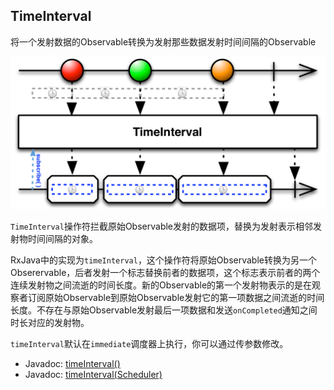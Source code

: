 ## TimeInterval

将一个发射数据的Observable转换为发射那些数据发射时间间隔的Observable

![TimeInterval](../images/operators/timeInterval.c.png)

`TimeInterval`操作符拦截原始Observable发射的数据项，替换为发射表示相邻发射物时间间隔的对象。

RxJava中的实现为`timeInterval`，这个操作符将原始Observable转换为另一个Obserervable，后者发射一个标志替换前者的数据项，这个标志表示前者的两个连续发射物之间流逝的时间长度。新的Observable的第一个发射物表示的是在观察者订阅原始Observable到原始Observable发射它的第一项数据之间流逝的时间长度。不存在与原始Observable发射最后一项数据和发送`onCompleted`通知之间时长对应的发射物。

`timeInterval`默认在`immediate`调度器上执行，你可以通过传参数修改。

* Javadoc: [timeInterval()](http://reactivex.io/RxJava/javadoc/rx/Observable.html#timeInterval())
* Javadoc: [timeInterval(Scheduler)](http://reactivex.io/RxJava/javadoc/rx/Observable.html#timeInterval(rx.Scheduler))


